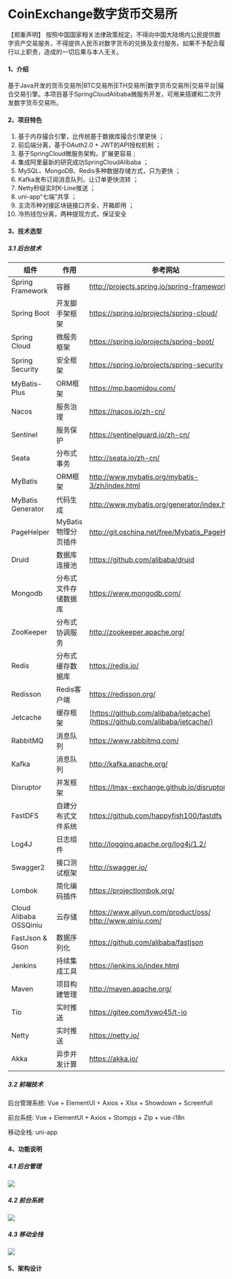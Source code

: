# CoinExchange数字货币交易所

【郑重声明】
按照中国国家相关法律政策规定，不得向中国大陆境内公民提供数字资产交易服务，不得提供人民币对数字货币的兑换及支付服务。如果不予配合履行以上职责，造成的一切后果与本人无关。

#### 1、介绍
基于Java开发的货币交易所|BTC交易所|ETH交易所|数字货币交易所|交易平台|撮合交易引擎。本项目基于SpringCloudAlibaba微服务开发，可用来搭建和二次开发数字货币交易所。

#### 2、项目特色
1. 基于内存撮合引擎，比传统基于数据库撮合引擎更快 ；
2. 前后端分离，基于OAuth2.0 + JWT的API授权机制 ；
3. 基于SpringCloud微服务架构，扩展更容易 ;
4. 集成阿里最新的研究成功SpringCloudAlibaba ；
5. MySQL、MongoDB、Redis多种数据存储方式，只为更快 ；
6. Kafka发布订阅消息队列，让订单更快流转 ；
7. Netty秒级实时K-Line推送  ；
8. uni-app“七端”共享 ；
9. 主流币种对接区块链接口齐全，开箱即用 ；
10. 冷热钱包分离，两种提现方式，保证安全



#### 3、技术选型

##### 3.1 后台技术

| 组件                   | 作用                 | 参考网站                                                     |
| ---------------------- | -------------------- | ------------------------------------------------------------ |
| Spring Framework       | 容器                 | <http://projects.spring.io/spring-framework/>                |
| Spring Boot            | 开发脚手架框架       | <https://spring.io/projects/spring-cloud/>                   |
| Spring Cloud           | 微服务框架           | <https://spring.io/projects/spring-boot/>                    |
| Spring Security        | 安全框架             | <https://spring.io/projects/spring-security>                 |
| MyBatis-Plus           | ORM框架              | <https://mp.baomidou.com/>                                   |
| Nacos                  | 服务治理             | https://nacos.io/zh-cn/                                      |
| Sentinel               | 服务保护             | https://sentinelguard.io/zh-cn/                              |
| Seata                  | 分布式事务           | http://seata.io/zh-cn/                                       |
| MyBatis                | ORM框架              | <http://www.mybatis.org/mybatis-3/zh/index.html>             |
| MyBatis Generator      | 代码生成             | <http://www.mybatis.org/generator/index.html>                |
| PageHelper             | MyBatis物理分页插件  | <http://git.oschina.net/free/Mybatis_PageHelper>             |
| Druid                  | 数据库连接池         | <https://github.com/alibaba/druid>                           |
| Mongodb                | 分布式文件存储数据库 | <https://www.mongodb.com/>                                   |
| ZooKeeper              | 分布式协调服务       | <http://zookeeper.apache.org/>                               |
| Redis                  | 分布式缓存数据库     | <https://redis.io/>                                          |
| Redisson               | Redis客户端          | <https://redisson.org/>                                      |
| Jetcache               | 缓存框架             | [https://github.com/alibaba/jetcache](https://github.com/alibaba/jetcache/) |
| RabbitMQ               | 消息队列             | <https://www.rabbitmq.com/>                                  |
| Kafka                  | 消息队列             | <http://kafka.apache.org/>                                   |
| Disruptor              | 并发框架             | <https://lmax-exchange.github.io/disruptor/>                 |
| FastDFS                | 自建分布式文件系统   | <https://github.com/happyfish100/fastdfs>                    |
| Log4J                  | 日志组件             | <http://logging.apache.org/log4j/1.2/>                       |
| Swagger2               | 接口测试框架         | <http://swagger.io/>                                         |
| Lombok                 | 简化编码插件         | <https://projectlombok.org/>                                 |
| Cloud Alibaba OSSQiniu | 云存储               | <https://www.aliyun.com/product/oss/> <http://www.qiniu.com/> |
| FastJson & Gson        | 数据序列化           | <https://github.com/alibaba/fastjson>                        |
| Jenkins                | 持续集成工具         | <https://jenkins.io/index.html>                              |
| Maven                  | 项目构建管理         | <http://maven.apache.org/>                                   |
| Tio                    | 实时推送             | <https://gitee.com/tywo45/t-io>                              |
| Netty                  | 实时推送             | https://netty.io/                                            |
| Akka                   | 异步并发计算         | https://akka.io/                                             |

##### 3.2 前端技术

后台管理系统: Vue + ElementUI + Axios + Xlsx + Showdown + Screenfull

前台系统: Vue + ElementUI + Axios + Stompjs + Zip + vue-i18n

移动全栈: uni-app

#### 4、功能说明

##### 4.1 后台管理

![](https://lzj-coin-exchange-images.oss-cn-shenzhen.aliyuncs.com/gitee-coin-exchange/VCTEY73P4IP822%24%5B1_%25HRFD.png)

##### 4.2 前台系统

![](https://lzj-coin-exchange-images.oss-cn-shenzhen.aliyuncs.com/gitee-coin-exchange/PS4SQI%28UO5UTLU%5B%24%606LYCAO.png)

##### 4.3 移动全栈

![](https://lzj-coin-exchange-images.oss-cn-shenzhen.aliyuncs.com/gitee-coin-exchange/QQ%E5%9B%BE%E7%89%8720210320031834.png)



#### 5、架构设计
